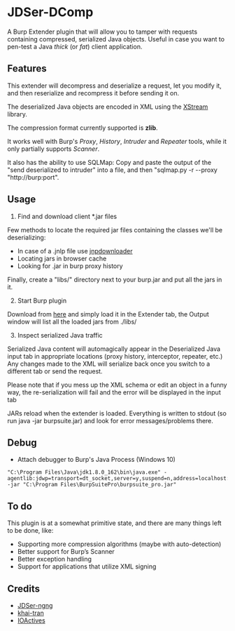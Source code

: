 # JDSer-DComp

A Burp Extender plugin that will allow you to tamper with requests containing compressed, serialized Java objects. Useful in case you want to pen-test a Java _thick_ (or _fat_) client application.

## Features

This extender will decompress and deserialize a request, let you modify it, and then reserialize and recompress it before sending it on.

The deserialized Java objects are encoded in XML using the [XStream](http://xstream.codehaus.org/) library.

The compression format currently supported is **zlib**.

It works well with Burp's _Proxy_, _History_, _Intruder_ and _Repeater_ tools, while it only partially supports _Scanner_.

It also has the ability to use SQLMap: Copy and paste the output of the "send deserialized to intruder" into a file, and then "sqlmap.py -r --proxy "http://burp:port".

## Usage

1) Find and download client *.jar files

Few methods to locate the required jar files containing the classes we'll be deserializing:

* In case of a .jnlp file use [jnpdownloader](https://code.google.com/p/jnlpdownloader/)
* Locating jars in browser cache
* Looking for .jar in burp proxy history

Finally, create a "libs/" directory next to your burp.jar and put all the jars in it.

2) Start Burp plugin

Download from [here](https://github.com/twelvesec/JDSer-DComp/raw/master/Executables/JDSer-DComp.jar) and simply load it in the Extender tab, the Output window will list all the loaded jars from ./libs/

3) Inspect serialized Java traffic

Serialized Java content will automagically appear in the Deserialized Java input tab in appropriate locations (proxy history, interceptor, repeater, etc.) Any changes made to the XML will serialize back once you switch to a different tab or send the request.

Please note that if you mess up the XML schema or edit an object in a funny way, the re-serialization will fail and the error will be displayed in the input tab

JARs reload when the extender is loaded. Everything is written to stdout (so run java -jar burpsuite.jar) and look for error messages/problems there.

## Debug

* Attach debugger to Burp's Java Process (Windows 10)

```
"C:\Program Files\Java\jdk1.8.0_162\bin\java.exe" -agentlib:jdwp=transport=dt_socket,server=y,suspend=n,address=localhost:5005 -jar "C:\Program Files\BurpSuitePro\burpsuite_pro.jar"
```

## To do

This plugin is at a somewhat primitive state, and there are many things left to be done, like:

* Supporting more compression algorithms (maybe with auto-detection)
* Better support for Burp’s Scanner
* Better exception handling
* Support for applications that utilize XML signing

## Credits

* [JDSer-ngng](https://github.com/nccgroup/JDSer-ngng)
* [khai-tran](https://github.com/khai-tran/BurpJDSer)
* [IOActives](https://github.com/IOActive/BurpJDSer-ng)
